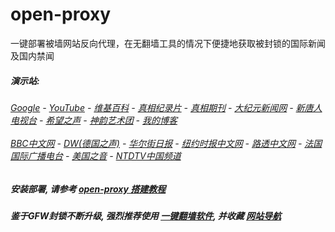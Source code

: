 # open-proxy
一键部署被墙网站反向代理，在无翻墙工具的情况下便捷地获取被封锁的国际新闻及国内禁闻

#####  演示站:
######  [Google](http://144.202.111.30:8888/search?q=425事件) - [YouTube](http://144.202.111.30:8700/results?search_query=425事件) - [维基百科](http://144.202.111.30:8100/wiki/喬高-麥塔斯調查報告) - [真相纪录片](http://144.202.111.30/videos) - [真相期刊](http://144.202.111.30:8300/display.aspx?category_id=3&zhuanti_id=2) - [大纪元新闻网](http://144.202.111.30) - [新唐人电视台](http://144.202.111.30:8000) - [希望之声](http://144.202.111.30:8200) - [神韵艺术团](http://144.202.111.30:8000/xtr/gb/prog673.html) - [我的博客](http://144.202.111.30:10000/)<br/> <br/> [BBC中文网](http://144.202.111.30:9100/zhongwen) - [DW(德国之声)](http://144.202.111.30:9200/zh/在线报导/s-9058?&zhongwen=simp) - [华尔街日报](http://144.202.111.30:9300) - [纽约时报中文网](http://144.202.111.30:9400) - [路透中文网](http://144.202.111.30:9500/) - [法国国际广播电台](http://144.202.111.30:9600/) - [美国之音](http://144.202.111.30:9700/) - [NTDTV中国频道](http://144.202.111.30/videos/tv.html)



##### 安装部署, 请参考 [open-proxy 搭建教程](https://github.com/gfw-breaker/open-proxy/wiki#open-proxy-%E6%90%AD%E5%BB%BA%E6%95%99%E7%A8%8B)

##### 鉴于GFW封锁不断升级, 强烈推荐使用 [一键翻墙软件](http://144.202.111.30:10000/fgate/), 并收藏 [网站导航](https://github.com/gfw-breaker/open-proxy/blob/master/README.md)
